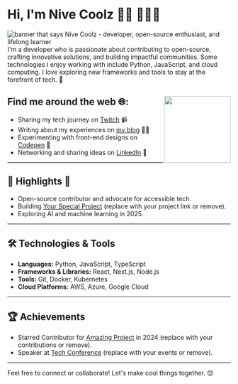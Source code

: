 # Hi, I'm Nive Coolz 👋🏽 🧑🏽‍💻

<img src="https://raw.githubusercontent.com/NiveCoolz/NiveCoolz/main/gh-header-image.png" alt="banner that says Nive Coolz - developer, open-source enthusiast, and lifelong learner">
I'm a developer who is passionate about contributing to open-source, crafting innovative solutions, and building impactful communities. Some technologies I enjoy working with include Python, JavaScript, and cloud computing. I love exploring new frameworks and tools to stay at the forefront of tech. 🚀

## Find me around the web 🌐: <a href="https://github.com/sponsors/nivecoolz"><img align="right" width="150" height="150" src="https://github.com/NiveCoolz/NiveCoolz/blob/main/octonive/nive-octocat.gif"></a>

- Sharing my tech journey on [Twitch](https://www.twitch.tv/nivecoolz) 📹
- Writing about my experiences on [my blog](https://nivecoolz.dev) ✍🏽
- Experimenting with front-end designs on [Codepen](https://codepen.io/nivecoolz) 🎨
- Networking and sharing ideas on [LinkedIn](https://www.linkedin.com/in/nivecoolz/) 💼

---

## 🌟 Highlights 🌟
- Open-source contributor and advocate for accessible tech.
- Building [Your Special Project](https://github.com/nivecoolz/your-special-project) (replace with your project link or remove).
- Exploring AI and machine learning in 2025.

---

## 🛠 Technologies & Tools
- **Languages:** Python, JavaScript, TypeScript
- **Frameworks & Libraries:** React, Next.js, Node.js
- **Tools:** Git, Docker, Kubernetes
- **Cloud Platforms:** AWS, Azure, Google Cloud

---

## 🏆 Achievements
- Starred Contributor for [Amazing Project](https://github.com/amazing/project) in 2024 (replace with your contributions or remove).
- Speaker at [Tech Conference](https://www.techconference.com) (replace with your events or remove).

---

Feel free to connect or collaborate! Let's make cool things together. 😊
